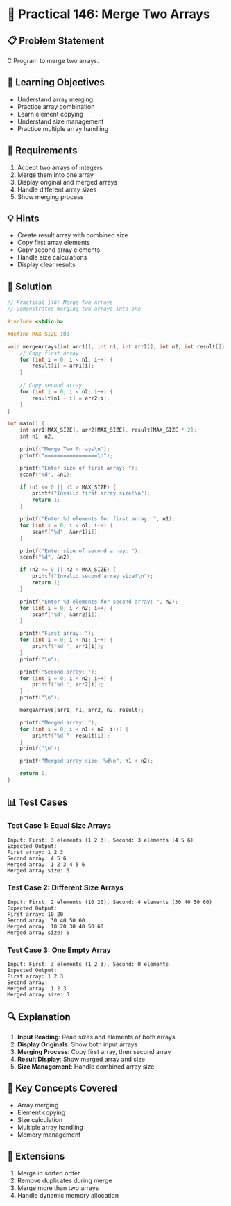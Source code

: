 # 🎯 Practical 146: Merge Two Arrays

## 📋 Problem Statement

C Program to merge two arrays.

## 🎯 Learning Objectives

- Understand array merging
- Practice array combination
- Learn element copying
- Understand size management
- Practice multiple array handling

## 📝 Requirements

1. Accept two arrays of integers
2. Merge them into one array
3. Display original and merged arrays
4. Handle different array sizes
5. Show merging process

## 💡 Hints

- Create result array with combined size
- Copy first array elements
- Copy second array elements
- Handle size calculations
- Display clear results

## 🔧 Solution

```c
// Practical 146: Merge Two Arrays
// Demonstrates merging two arrays into one

#include <stdio.h>

#define MAX_SIZE 100

void mergeArrays(int arr1[], int n1, int arr2[], int n2, int result[]) {
    // Copy first array
    for (int i = 0; i < n1; i++) {
        result[i] = arr1[i];
    }
    
    // Copy second array
    for (int i = 0; i < n2; i++) {
        result[n1 + i] = arr2[i];
    }
}

int main() {
    int arr1[MAX_SIZE], arr2[MAX_SIZE], result[MAX_SIZE * 2];
    int n1, n2;

    printf("Merge Two Arrays\n");
    printf("=================\n");

    printf("Enter size of first array: ");
    scanf("%d", &n1);

    if (n1 <= 0 || n1 > MAX_SIZE) {
        printf("Invalid first array size!\n");
        return 1;
    }

    printf("Enter %d elements for first array: ", n1);
    for (int i = 0; i < n1; i++) {
        scanf("%d", &arr1[i]);
    }

    printf("Enter size of second array: ");
    scanf("%d", &n2);

    if (n2 <= 0 || n2 > MAX_SIZE) {
        printf("Invalid second array size!\n");
        return 1;
    }

    printf("Enter %d elements for second array: ", n2);
    for (int i = 0; i < n2; i++) {
        scanf("%d", &arr2[i]);
    }

    printf("First array: ");
    for (int i = 0; i < n1; i++) {
        printf("%d ", arr1[i]);
    }
    printf("\n");

    printf("Second array: ");
    for (int i = 0; i < n2; i++) {
        printf("%d ", arr2[i]);
    }
    printf("\n");

    mergeArrays(arr1, n1, arr2, n2, result);

    printf("Merged array: ");
    for (int i = 0; i < n1 + n2; i++) {
        printf("%d ", result[i]);
    }
    printf("\n");

    printf("Merged array size: %d\n", n1 + n2);

    return 0;
}
```

## 📊 Test Cases

### Test Case 1: Equal Size Arrays
```
Input: First: 3 elements (1 2 3), Second: 3 elements (4 5 6)
Expected Output:
First array: 1 2 3
Second array: 4 5 6
Merged array: 1 2 3 4 5 6
Merged array size: 6
```

### Test Case 2: Different Size Arrays
```
Input: First: 2 elements (10 20), Second: 4 elements (30 40 50 60)
Expected Output:
First array: 10 20
Second array: 30 40 50 60
Merged array: 10 20 30 40 50 60
Merged array size: 6
```

### Test Case 3: One Empty Array
```
Input: First: 3 elements (1 2 3), Second: 0 elements
Expected Output:
First array: 1 2 3
Second array: 
Merged array: 1 2 3
Merged array size: 3
```

## 🔍 Explanation

1. **Input Reading**: Read sizes and elements of both arrays
2. **Display Originals**: Show both input arrays
3. **Merging Process**: Copy first array, then second array
4. **Result Display**: Show merged array and size
5. **Size Management**: Handle combined array size

## 🎯 Key Concepts Covered

- Array merging
- Element copying
- Size calculation
- Multiple array handling
- Memory management

## 🚀 Extensions

1. Merge in sorted order
2. Remove duplicates during merge
3. Merge more than two arrays
4. Handle dynamic memory allocation